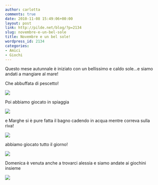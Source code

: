 ```yaml
---
author: carlotta
comments: true
date: 2010-11-08 15:49:06+00:00
layout: post
link: http://pilde.net/blog/?p=2134
slug: novembre-e-un-bel-sole
title: Novembre e un bel sole!
wordpress_id: 2134
categories:
- Amici
- Giochi
---
```


Questo mese autunnale è iniziato con un bellissimo e caldo sole...e siamo andati a mangiare al mare!

Che abbuffata di pescetto!

![](http://pilde.net/blog/wp-content/uploads/2010/11/pranzo_mare.jpg)

Poi abbiamo giocato in spiaggia

![](http://pilde.net/blog/wp-content/uploads/2010/11/mare_castelli.jpg)

e Marghe si è pure fatta il bagno cadendo in acqua mentre correva sulla riva!

![](http://pilde.net/blog/wp-content/uploads/2010/11/mare_marghe.jpg)

abbiamo giocato tutto il giorno!

![](http://pilde.net/blog/wp-content/uploads/2010/11/mare_altalena.jpg)

Domenica è venuta anche a trovarci alessia e siamo andate ai giochini insieme

![](http://pilde.net/blog/wp-content/uploads/2010/11/parco_alessia.jpg)
